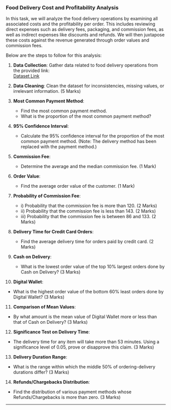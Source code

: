 ### **Food Delivery Cost and Profitability Analysis**

In this task, we will analyze the food delivery operations by examining all associated costs and the profitability per order. This includes reviewing direct expenses such as delivery fees, packaging, and commission fees, as well as indirect expenses like discounts and refunds. We will then juxtapose these costs against the revenue generated through order values and commission fees.

Below are the steps to follow for this analysis:

1. **Data Collection**: Gather data related to food delivery operations from the provided link:  
   [Dataset Link](https://statso.io/wp-content/uploads/2024/02/food_orders_new_delhi.csv)

2. **Data Cleaning**: Clean the dataset for inconsistencies, missing values, or irrelevant information. (5 Marks)

3. **Most Common Payment Method**:
   - Find the most common payment method.
   - What is the proportion of the most common payment method?

4. **95% Confidence Interval**:  
   - Calculate the 95% confidence interval for the proportion of the most common payment method. (Note: The delivery method has been replaced with the payment method.)

5. **Commission Fee**:
   - Determine the average and the median commission fee. (1 Mark)

6. **Order Value**:
   - Find the average order value of the customer. (1 Mark)

7. **Probability of Commission Fee**:
   - i) Probability that the commission fee is more than 120. (2 Marks)
   - ii) Probability that the commission fee is less than 143. (2 Marks)
   - iii) Probability that the commission fee is between 86 and 133. (2 Marks)

8. **Delivery Time for Credit Card Orders**:
   - Find the average delivery time for orders paid by credit card. (2 Marks)

9. **Cash on Delivery**:
   - What is the lowest order value of the top 10% largest orders done by Cash on Delivery? (3 Marks)

10. **Digital Wallet**:
   - What is the highest order value of the bottom 60% least orders done by Digital Wallet? (3 Marks)

11. **Comparison of Mean Values**:
   - By what amount is the mean value of Digital Wallet more or less than that of Cash on Delivery? (3 Marks)

12. **Significance Test on Delivery Time**:
   - The delivery time for any item will take more than 53 minutes. Using a significance level of 0.05, prove or disapprove this claim. (3 Marks)

13. **Delivery Duration Range**:
   - What is the range within which the middle 50% of ordering-delivery durations differ? (3 Marks)

14. **Refunds/Chargebacks Distribution**:
   - Find the distribution of various payment methods whose Refunds/Chargebacks is more than zero. (3 Marks)

---
